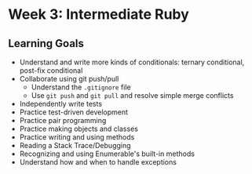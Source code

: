 # Week 3: Intermediate Ruby
## Learning Goals

- Understand and write more kinds of conditionals: ternary conditional, post-fix conditional
- Collaborate using git push/pull
  - Understand the `.gitignore` file
  - Use `git push` and `git pull` and resolve simple merge conflicts
- Independently write tests
- Practice test-driven development
- Practice pair programming
- Practice making objects and classes
- Practice writing and using methods
- Reading a Stack Trace/Debugging
- Recognizing and using Enumerable's built-in methods
- Understand how and when to handle exceptions
